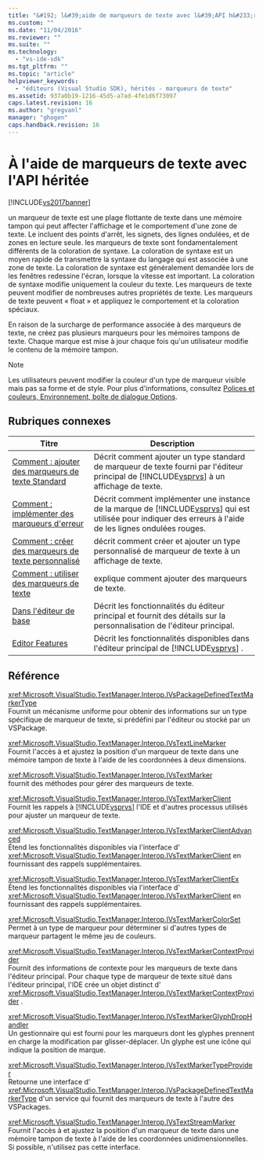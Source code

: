 ```yaml
---
title: "&#192; l&#39;aide de marqueurs de texte avec l&#39;API h&#233;rit&#233;e | Microsoft Docs"
ms.custom: ""
ms.date: "11/04/2016"
ms.reviewer: ""
ms.suite: ""
ms.technology: 
  - "vs-ide-sdk"
ms.tgt_pltfrm: ""
ms.topic: "article"
helpviewer_keywords: 
  - "éditeurs (Visual Studio SDK), hérités - marqueurs de texte"
ms.assetid: 937a0b19-1216-45d5-a7ad-4fe1d6f73097
caps.latest.revision: 16
ms.author: "gregvanl"
manager: "ghogen"
caps.handback.revision: 16
---
```

# &#192; l&#39;aide de marqueurs de texte avec l&#39;API h&#233;rit&#233;e
[!INCLUDE[vs2017banner](../code-quality/includes/vs2017banner.md)]

un marqueur de texte est une plage flottante de texte dans une mémoire tampon qui peut affecter l'affichage et le comportement d'une zone de texte.  Le incluent des points d'arrêt, les signets, des lignes ondulées, et de zones en lecture seule.  les marqueurs de texte sont fondamentalement différents de la coloration de syntaxe.  La coloration de syntaxe est un moyen rapide de transmettre la syntaxe du langage qui est associée à une zone de texte.  La coloration de syntaxe est généralement demandée lors de les fenêtres redessine l'écran, lorsque la vitesse est important.  La coloration de syntaxe modifie uniquement la couleur du texte.  Les marqueurs de texte peuvent modifier de nombreuses autres propriétés de texte.  Les marqueurs de texte peuvent « float » et appliquez le comportement et la coloration spéciaux.  
  
 En raison de la surcharge de performance associée à des marqueurs de texte, ne créez pas plusieurs marqueurs pour les mémoires tampons de texte.  Chaque marque est mise à jour chaque fois qu'un utilisateur modifie le contenu de la mémoire tampon.  
  
> [!NOTE]
>  Les utilisateurs peuvent modifier la couleur d'un type de marqueur visible mais pas sa forme et de style.  Pour plus d'informations, consultez [Polices et couleurs, Environnement, boîte de dialogue Options](../ide/reference/fonts-and-colors-environment-options-dialog-box.md).  
  
## Rubriques connexes  
  
|Titre|Description|  
|-----------|-----------------|  
|[Comment : ajouter des marqueurs de texte Standard](../extensibility/how-to-add-standard-text-markers.md)|Décrit comment ajouter un type standard de marqueur de texte fourni par l'éditeur principal de [!INCLUDE[vsprvs](../code-quality/includes/vsprvs_md.md)] à un affichage de texte.|  
|[Comment : implémenter des marqueurs d'erreur](../extensibility/how-to-implement-error-markers.md)|Décrit comment implémenter une instance de la marque de [!INCLUDE[vsprvs](../code-quality/includes/vsprvs_md.md)] qui est utilisée pour indiquer des erreurs à l'aide de les lignes ondulées rouges.|  
|[Comment : créer des marqueurs de texte personnalisé](../extensibility/how-to-create-custom-text-markers.md)|décrit comment créer et ajouter un type personnalisé de marqueur de texte à un affichage de texte.|  
|[Comment : utiliser des marqueurs de texte](../extensibility/how-to-use-text-markers.md)|explique comment ajouter des marqueurs de texte.|  
|[Dans l'éditeur de base](../extensibility/inside-the-core-editor.md)|Décrit les fonctionnalités du éditeur principal et fournit des détails sur la personnalisation de l'éditeur principal.|  
|[Editor Features](http://msdn.microsoft.com/fr-fr/bdac940d-1f14-4019-a01f-fd0bb3dc7198)|Décrit les fonctionnalités disponibles dans l'éditeur principal de [!INCLUDE[vsprvs](../code-quality/includes/vsprvs_md.md)] .|  
  
## Référence  
 <xref:Microsoft.VisualStudio.TextManager.Interop.IVsPackageDefinedTextMarkerType>  
 Fournit un mécanisme uniforme pour obtenir des informations sur un type spécifique de marqueur de texte, si prédéfini par l'éditeur ou stocké par un VSPackage.  
  
 <xref:Microsoft.VisualStudio.TextManager.Interop.IVsTextLineMarker>  
 Fournit l'accès à et ajustez la position d'un marqueur de texte dans une mémoire tampon de texte à l'aide de les coordonnées à deux dimensions.  
  
 <xref:Microsoft.VisualStudio.TextManager.Interop.IVsTextMarker>  
 fournit des méthodes pour gérer des marqueurs de texte.  
  
 <xref:Microsoft.VisualStudio.TextManager.Interop.IVsTextMarkerClient>  
 Fournit les rappels à [!INCLUDE[vsprvs](../code-quality/includes/vsprvs_md.md)] l'IDE et d'autres processus utilisés pour ajuster un marqueur de texte.  
  
 <xref:Microsoft.VisualStudio.TextManager.Interop.IVsTextMarkerClientAdvanced>  
 Étend les fonctionnalités disponibles via l'interface d' <xref:Microsoft.VisualStudio.TextManager.Interop.IVsTextMarkerClient> en fournissant des rappels supplémentaires.  
  
 <xref:Microsoft.VisualStudio.TextManager.Interop.IVsTextMarkerClientEx>  
 Étend les fonctionnalités disponibles via l'interface d' <xref:Microsoft.VisualStudio.TextManager.Interop.IVsTextMarkerClient> en fournissant des rappels supplémentaires.  
  
 <xref:Microsoft.VisualStudio.TextManager.Interop.IVsTextMarkerColorSet>  
 Permet à un type de marqueur pour déterminer si d'autres types de marqueur partagent le même jeu de couleurs.  
  
 <xref:Microsoft.VisualStudio.TextManager.Interop.IVsTextMarkerContextProvider>  
 Fournit des informations de contexte pour les marqueurs de texte dans l'éditeur principal.  Pour chaque type de marqueur de texte situé dans l'éditeur principal, l'IDE crée un objet distinct d' <xref:Microsoft.VisualStudio.TextManager.Interop.IVsTextMarkerContextProvider> .  
  
 <xref:Microsoft.VisualStudio.TextManager.Interop.IVsTextMarkerGlyphDropHandler>  
 Un gestionnaire qui est fourni pour les marqueurs dont les glyphes prennent en charge la modification par glisser\-déplacer.  Un glyphe est une icône qui indique la position de marque.  
  
 <xref:Microsoft.VisualStudio.TextManager.Interop.IVsTextMarkerTypeProvider>  
 Retourne une interface d' <xref:Microsoft.VisualStudio.TextManager.Interop.IVsPackageDefinedTextMarkerType> d'un service qui fournit des marqueurs de texte à l'autre des VSPackages.  
  
 <xref:Microsoft.VisualStudio.TextManager.Interop.IVsTextStreamMarker>  
 Fournit l'accès à et ajustez la position d'un marqueur de texte dans une mémoire tampon de texte à l'aide de les coordonnées unidimensionnelles.  Si possible, n'utilisez pas cette interface.